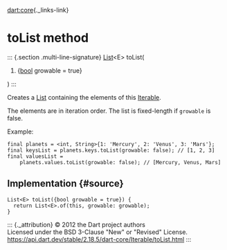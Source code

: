 [dart:core](../../dart-core/dart-core-library){._links-link}

toList method
=============

::: {.section .multi-line-signature}
[List](../list-class)\<E\> toList(

1.  {[bool](../bool-class) growable = true}

)
:::

Creates a [List](../list-class) containing the elements of this
[Iterable](../iterable-class).

The elements are in iteration order. The list is fixed-length if
`growable` is false.

Example:

``` {.language-dart data-language="dart"}
final planets = <int, String>{1: 'Mercury', 2: 'Venus', 3: 'Mars'};
final keysList = planets.keys.toList(growable: false); // [1, 2, 3]
final valuesList =
    planets.values.toList(growable: false); // [Mercury, Venus, Mars]
```

Implementation {#source}
--------------

``` {.language-dart data-language="dart"}
List<E> toList({bool growable = true}) {
  return List<E>.of(this, growable: growable);
}
```

::: {._attribution}
© 2012 the Dart project authors\
Licensed under the BSD 3-Clause \"New\" or \"Revised\" License.\
<https://api.dart.dev/stable/2.18.5/dart-core/Iterable/toList.html>
:::
